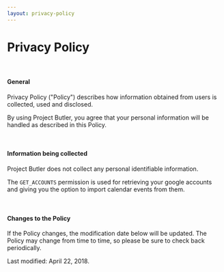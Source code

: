 ```yaml
---
layout: privacy-policy
---
```


# Privacy Policy #

<br>

#### General ####

Privacy Policy ("Policy") describes how information obtained from users is collected, used and disclosed.

By using Project Butler, you agree that your personal information will be handled as described in this Policy.

<br>

#### Information being collected ####

Project Butler does not collect any personal identifiable information.

The `GET_ACCOUNTS` permission is used for retrieving your google accounts and giving you the option to import calendar events from them.

<br>

#### Changes to the Policy ####

If the Policy changes, the modification date below will be updated. The Policy may change from time to time, so please be sure to check back periodically.

Last modified: April 22, 2018.